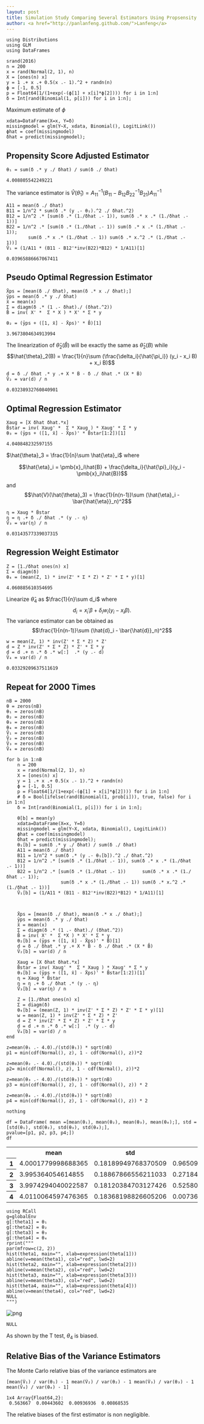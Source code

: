 ```yaml
---
layout: post
title: Simulation Study Comparing Several Estimators Using Propsensity Scores
author: <a href="http://panlanfeng.github.com/">Lanfeng</a>
---
```


```
using Distributions
using GLM
using DataFrames

srand(2016)
n = 200
x = rand(Normal(2, 1), n)
X = [ones(n) x]
y = 1 .+ x .+ 0.5(x .- 1).^2 + randn(n)
ϕ = [-1, 0.5]
p = Float64[1/(1+exp(-(ϕ[1] + x[i]*ϕ[2]))) for i in 1:n]
δ = Int[rand(Binomial(1, p[i])) for i in 1:n];
```

Maximum estimate of $\phi$


```
xdata=DataFrame(X=x, Y=δ)
missingmodel = glm(Y~X, xdata, Binomial(), LogitLink())
ϕhat = coef(missingmodel)
δhat = predict(missingmodel);
```

## Propensity Score Adjusted Estimator


```
θ₁ = sum(δ .* y ./ δhat) / sum(δ ./ δhat)
```

    4.008805542249221


The variance estimator is $\hat{V}(\hat{\theta}_1) = A_{11}^{-1}(B_{11} - B_{12}B_{22}^{-1}B_{21})A_{11}^{-1}$


```
A11 = mean(δ ./ δhat)
B11 = 1/n^2 * sum(δ .* (y .- θ₁).^2 ./ δhat.^2)
B12 = 1/n^2 .* [sum(δ .* (1./δhat .- 1)), sum(δ .* x .* (1./δhat .- 1))]
B22 = 1/n^2 .* [sum(δ .* (1./δhat .- 1)) sum(δ .* x .* (1./δhat .- 1)); 
        sum(δ .* x .* (1./δhat .- 1)) sum(δ .* x.^2 .* (1./δhat .- 1))]
V̂₁ = (1/A11 * (B11 - B12'*inv(B22)*B12) * 1/A11)[1]

```




    0.03965886667067411



## Pseudo Optimal Regression Estimator


```
X̄ps = [mean(δ ./ δhat), mean(δ .* x ./ δhat);]
ȳps = mean(δ .* y ./ δhat)
x̄ = mean(x)
Σ = diagm(δ .* (1 .- δhat)./ (δhat.^2))
B̂ = inv( X' *  Σ * X ) * X' * Σ * y

θ₂ = (ȳps + ([1, x̄] - X̄ps)' * B̂)[1]
```




    3.9673804634913994



The linearization of $\hat{\theta}_2(\hat{B})$ will be exactly the same as $\hat{\theta}_2(B)$ while 
$$\hat{\theta}_2(B) = \frac{1}{n}\sum (\frac{\delta_i}{\hat{\pi_i}} (y_i - x_i B) + x_i B)$$


```
d = δ ./ δhat .* y .+ X * B̂ - δ ./ δhat .* (X * B̂)
V̂₂ = var(d) / n
```




    0.03238932760840901



## Optimal Regression Estimator


```
Xaug = [X δhat δhat.*x]
B̂star = inv( Xaug' *  Σ * Xaug ) * Xaug' * Σ * y
θ₃ = (ȳps + ([1, x̄] - X̄ps)' * B̂star[1:2])[1]
```




    4.040848232597155



$\hat{\theta}_3 = \frac{1}{n}\sum \hat{\eta}_i$ where 

$$\hat{\eta}_i = \pmb{x}_i\hat{B} + \frac{\delta_i}{\hat{\pi}_i}(y_i - \pmb{x}_i\hat{B})$$ 

and 
$$\hat{V}(\hat{\theta}_3) = \frac{1}{n(n-1)}\sum (\hat{\eta}_i - \bar{\hat{\eta}}_n)^2$$


```
η = Xaug * B̂star
η = η .+ δ ./ δhat .* (y .- η)
V̂₃ = var(η) / n
```




    0.03143577339037315



## Regression Weight Estimator


```
Z = [1./δhat ones(n) x]
Σ = diagm(δ)
θ₄ = (mean(Z, 1) * inv(Z' * Σ * Z) * Z' * Σ * y)[1]
```




    4.060885610354695



Linearize $\hat{\theta}_4$ as $\frac{1}{n}\sum d_i$ where 
$$d_i = x_i'\beta + \delta_i w_i (y_i - x_i\beta).$$
The variance estimator can be obtained as 
$$\frac{1}{n(n-1)}\sum (\hat{d}_i - \bar{\hat{d}}_n)^2$$


```
w = mean(Z, 1) * inv(Z' * Σ * Z) * Z'
d = Z * inv(Z' * Σ * Z) * Z' * Σ * y 
d = d .+ n .* δ .* w[:]  .* (y .- d)
V̂₄ = var(d) / n 
```




    0.03329209637511619



## Repeat for 2000 Times


```
nB = 2000
θ = zeros(nB)
θ₁ = zeros(nB)
θ₂ = zeros(nB)
θ₃ = zeros(nB)
θ₄ = zeros(nB)
V̂₁ = zeros(nB)
V̂₂ = zeros(nB)
V̂₃ = zeros(nB)
V̂₄ = zeros(nB)

for b in 1:nB
    n = 200
    x = rand(Normal(2, 1), n)
    X = [ones(n) x]
    y = 1 .+ x .+ 0.5(x .- 1).^2 + randn(n)
    ϕ = [-1, 0.5]
    p = Float64[1/(1+exp(-(ϕ[1] + x[i]*ϕ[2]))) for i in 1:n]
    # δ = Bool[ifelse(rand(Binomial(1, prob[i])), true, false) for i in 1:n]
    δ = Int[rand(Binomial(1, p[i])) for i in 1:n];
 
    θ[b] = mean(y)
    xdata=DataFrame(X=x, Y=δ)
    missingmodel = glm(Y~X, xdata, Binomial(), LogitLink())
    ϕhat = coef(missingmodel)
    δhat = predict(missingmodel);
    θ₁[b] = sum(δ .* y ./ δhat) / sum(δ ./ δhat)
    A11 = mean(δ ./ δhat)
    B11 = 1/n^2 * sum(δ .* (y .- θ₁[b]).^2 ./ δhat.^2)
    B12 = 1/n^2 .* [sum(δ .* (1./δhat .- 1)), sum(δ .* x .* (1./δhat .- 1))]
    B22 = 1/n^2 .* [sum(δ .* (1./δhat .- 1))      sum(δ .* x .* (1./δhat .- 1)); 
                    sum(δ .* x .* (1./δhat .- 1)) sum(δ .* x.^2 .* (1./δhat .- 1))]
    V̂₁[b] = (1/A11 * (B11 - B12'*inv(B22)*B12) * 1/A11)[1]

    
    
    X̄ps = [mean(δ ./ δhat), mean(δ .* x ./ δhat);]
    ȳps = mean(δ .* y ./ δhat)
    x̄ = mean(x)
    Σ = diagm(δ .* (1 .- δhat)./ (δhat.^2))
    B̂ = inv( X' *  Σ *X ) * X' * Σ * y
    θ₂[b] = (ȳps + ([1, x̄] - X̄ps)' * B̂)[1]
    d = δ ./ δhat .* y .+ X * B̂ - δ ./ δhat .* (X * B̂)
    V̂₂[b] = var(d) / n
    
    Xaug = [X δhat δhat.*x]
    B̂star = inv( Xaug' *  Σ * Xaug ) * Xaug' * Σ * y
    θ₃[b] = (ȳps + ([1, x̄] - X̄ps)' * B̂star[1:2])[1]
    η = Xaug * B̂star
    η = η .+ δ ./ δhat .* (y .- η)
    V̂₃[b] = var(η) / n
    
    Z = [1./δhat ones(n) x]
    Σ = diagm(δ)
    θ₄[b] = (mean(Z, 1) * inv(Z' * Σ * Z) * Z' * Σ * y)[1]
    w = mean(Z, 1) * inv(Z' * Σ * Z) * Z'
    d = Z * inv(Z' * Σ * Z) * Z' * Σ * y 
    d = d .+ n .* δ .* w[:]  .* (y .- d)
    V̂₄[b] = var(d) / n 
end

z=mean(θ₁ .- 4.0)./(std(θ₁)) * sqrt(nB)
p1 = min(cdf(Normal(), z), 1 - cdf(Normal(), z))*2

z=mean(θ₂ .- 4.0)./(std(θ₂)) * sqrt(nB)
p2= min(cdf(Normal(), z), 1 - cdf(Normal(), z))*2

z=mean(θ₃ .- 4.0)./(std(θ₃)) * sqrt(nB)
p3 = min(cdf(Normal(), z), 1 - cdf(Normal(), z)) * 2

z=mean(θ₄ .- 4.0)./(std(θ₄)) * sqrt(nB)
p4 = min(cdf(Normal(), z), 1 - cdf(Normal(), z)) * 2

nothing

```


```
df = DataFrame( mean =[mean(θ₁), mean(θ₂), mean(θ₃), mean(θ₄);], std =[std(θ₁), std(θ₂), std(θ₃), std(θ₄);], 
pvalue=[p1, p2, p3, p4;])
df
```




<table class="data-frame"><tr><th></th><th>mean</th><th>std</th><th>pvalue</th></tr><tr><th>1</th><td>4.0001779998688365</td><td>0.18189949768370509</td><td>0.9650936342257621</td></tr><tr><th>2</th><td>3.995364054614855</td><td>0.18867866556211033</td><td>0.2718422186321925</td></tr><tr><th>3</th><td>3.9974294040022587</td><td>0.18120384703127426</td><td>0.5258024283482636</td></tr><tr><th>4</th><td>4.0110064597476365</td><td>0.18368198826605206</td><td>0.0073674724179728646</td></tr></table>




```
using RCall
g=globalEnv
g[:theta1] = θ₁
g[:theta2] = θ₂
g[:theta3] = θ₃
g[:theta4] = θ₄
rprint("""
par(mfrow=c(2, 2))
hist(theta1, main="", xlab=expression(theta[1]))
abline(v=mean(theta1), col="red", lwd=2)
hist(theta2, main="", xlab=expression(theta[2]))
abline(v=mean(theta2), col="red", lwd=2)
hist(theta3, main="", xlab=expression(theta[3]))
abline(v=mean(theta3), col="red", lwd=2)
hist(theta4, main="", xlab=expression(theta[4]))
abline(v=mean(theta4), col="red", lwd=2)
NULL
""")
```


![png](LanfengPan522HW4_files/LanfengPan522HW4_23_0.png)


    NULL


As shown by the T test, $\theta_4$ is biased. 

## Relative Bias of the Variance Estimators

The Monte Carlo relative bias of the variance estimators are


```
[mean(V̂₁) / var(θ₁) - 1 mean(V̂₂) / var(θ₂) - 1 mean(V̂₃) / var(θ₃) - 1 mean(V̂₄) / var(θ₄) - 1] 
```


    1x4 Array{Float64,2}:
     0.563667  0.00443602  0.00936936  0.00868535



The relative biases of the first estimator is non negligible. 
